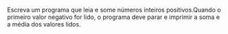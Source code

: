 Escreva um programa que leia e some números inteiros positivos.Quando o primeiro valor negativo for lido, o programa deve parar e imprimir a soma e a média dos valores lidos.

